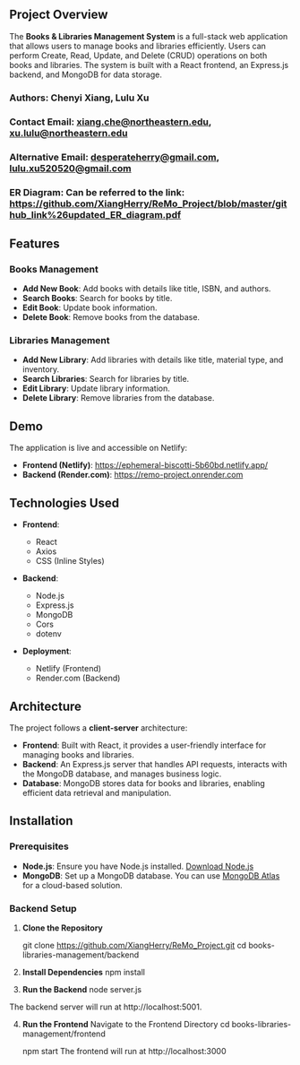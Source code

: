 ## Project Overview

The **Books & Libraries Management System** is a full-stack web application that allows users to manage books and libraries efficiently. Users can perform Create, Read, Update, and Delete (CRUD) operations on both books and libraries. The system is built with a React frontend, an Express.js backend, and MongoDB for data storage.

### Authors: Chenyi Xiang, Lulu Xu
### Contact Email: xiang.che@northeastern.edu, xu.lulu@northeastern.edu
### Alternative Email: desperateherry@gmail.com, lulu.xu520520@gmail.com


### ER Diagram: Can be referred to the link: https://github.com/XiangHerry/ReMo_Project/blob/master/github_link%26updated_ER_diagram.pdf

## Features

### Books Management

- **Add New Book**: Add books with details like title, ISBN, and authors.
- **Search Books**: Search for books by title.
- **Edit Book**: Update book information.
- **Delete Book**: Remove books from the database.

### Libraries Management

- **Add New Library**: Add libraries with details like title, material type, and inventory.
- **Search Libraries**: Search for libraries by title.
- **Edit Library**: Update library information.
- **Delete Library**: Remove libraries from the database.

## Demo

The application is live and accessible on Netlify:

- **Frontend (Netlify)**: https://ephemeral-biscotti-5b60bd.netlify.app/
- **Backend (Render.com)**: https://remo-project.onrender.com

## Technologies Used

- **Frontend**:
  - React
  - Axios
  - CSS (Inline Styles)

- **Backend**:
  - Node.js
  - Express.js
  - MongoDB
  - Cors
  - dotenv

- **Deployment**:
  - Netlify (Frontend)
  - Render.com (Backend)

## Architecture

The project follows a **client-server** architecture:

- **Frontend**: Built with React, it provides a user-friendly interface for managing books and libraries.
- **Backend**: An Express.js server that handles API requests, interacts with the MongoDB database, and manages business logic.
- **Database**: MongoDB stores data for books and libraries, enabling efficient data retrieval and manipulation.

## Installation

### Prerequisites

- **Node.js**: Ensure you have Node.js installed. [Download Node.js](https://nodejs.org/)
- **MongoDB**: Set up a MongoDB database. You can use [MongoDB Atlas](https://www.mongodb.com/cloud/atlas) for a cloud-based solution.

### Backend Setup

1. **Clone the Repository**

   git clone https://github.com/XiangHerry/ReMo_Project.git
   cd books-libraries-management/backend

2. **Install Dependencies**
    npm install

3. **Run the Backend**
    node server.js

The backend server will run at http://localhost:5001.

4. **Run the Frontend**
Navigate to the Frontend Directory
cd books-libraries-management/frontend

    npm start
The frontend will run at http://localhost:3000
